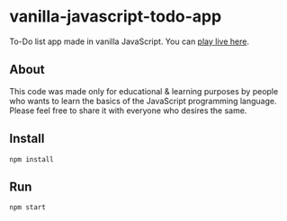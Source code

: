 # vanilla-javascript-todo-app

To-Do list app made in vanilla JavaScript. You can [play live here](https://vanillajs-todo-app.herokuapp.com/).

## About

This code was made only for educational & learning purposes by people who wants to learn the basics of the JavaScript programming language. Please feel free to share it with everyone who desires the same.

## Install

```
npm install
```

## Run

```
npm start
```
